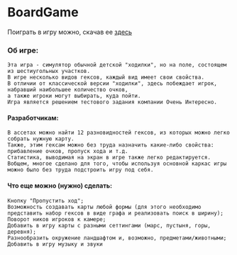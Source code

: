 # BoardGame
Поиграть в игру можно, скачав ее [здесь](https://drive.google.com/drive/folders/1PirI5Dj-cT6XKEPmFshu8744-Xul5ZK0?usp=sharing)
### Об игре:
    Эта игра - симулятор обычной детской "ходилки", но на поле, состоящем из шестиугольных участков.
    В игре несколько видов гексов, каждый вид имеет свои свойства.
    В отличии от классической версии "ходилки", здесь побеждает игрок, набравший наибольшее количество очков, 
    а также игроки могут выбирать, куда пойти.
    Игра является решением тестового задания компании Очень Интересно.
  
#### Разработчикам:
    В ассетах можно найти 12 разновидностей гексов, из которых можно легко собрать нужную карту. 
    Также, этим гексам можно без труда назначить какие-либо свойства: прибавление очков, пропуск хода и т.д. 
    Статистика, выводимая на экран в игре также легко редактируется. 
    Вобщем, многое сделано для того, чтобы используя основной каркас игры можно было без труда подстроить игру под себя.
  
#### Что еще можно (нужно) сделать:
    Кнопку "Пропустить ход";
    Возможность создавать карты любой формы (для этого необходимо представить набор гексов в виде графа и реализовать поиск в ширину);
    Поворот ников игроков к камере;
    Добавить в игру карты с разными сеттингами (марс, пустыня, горы, деревня);
    Разнообразить окружение ландшафтом и, возможно, предметами/животными;
    Добавить в игру музыку и звуки
